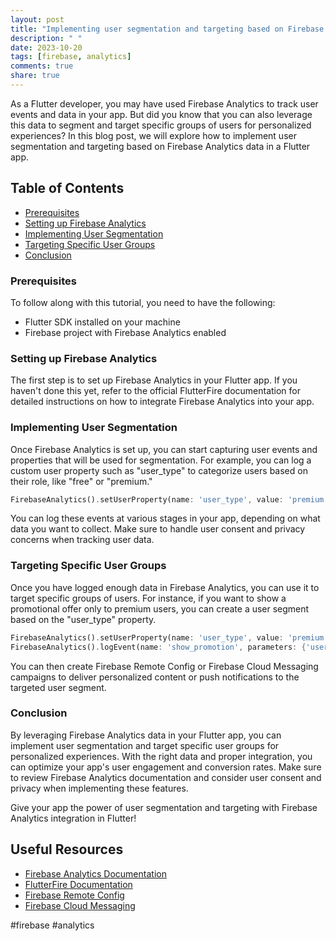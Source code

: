 ```yaml
---
layout: post
title: "Implementing user segmentation and targeting based on Firebase Analytics data in Flutter"
description: " "
date: 2023-10-20
tags: [firebase, analytics]
comments: true
share: true
---
```


As a Flutter developer, you may have used Firebase Analytics to track user events and data in your app. But did you know that you can also leverage this data to segment and target specific groups of users for personalized experiences? In this blog post, we will explore how to implement user segmentation and targeting based on Firebase Analytics data in a Flutter app.

## Table of Contents
- [Prerequisites](#prerequisites)
- [Setting up Firebase Analytics](#setting-up-firebase-analytics)
- [Implementing User Segmentation](#implementing-user-segmentation)
- [Targeting Specific User Groups](#targeting-specific-user-groups)
- [Conclusion](#conclusion)

### Prerequisites
To follow along with this tutorial, you need to have the following:

- Flutter SDK installed on your machine
- Firebase project with Firebase Analytics enabled

### Setting up Firebase Analytics
The first step is to set up Firebase Analytics in your Flutter app. If you haven't done this yet, refer to the official FlutterFire documentation for detailed instructions on how to integrate Firebase Analytics into your app.

### Implementing User Segmentation
Once Firebase Analytics is set up, you can start capturing user events and properties that will be used for segmentation. For example, you can log a custom user property such as "user_type" to categorize users based on their role, like "free" or "premium."

```dart
FirebaseAnalytics().setUserProperty(name: 'user_type', value: 'premium');
```

You can log these events at various stages in your app, depending on what data you want to collect. Make sure to handle user consent and privacy concerns when tracking user data.

### Targeting Specific User Groups
Once you have logged enough data in Firebase Analytics, you can use it to target specific groups of users. For instance, if you want to show a promotional offer only to premium users, you can create a user segment based on the "user_type" property.

```dart
FirebaseAnalytics().setUserProperty(name: 'user_type', value: 'premium');
FirebaseAnalytics().logEvent(name: 'show_promotion', parameters: {'user_type': 'premium'});
```

You can then create Firebase Remote Config or Firebase Cloud Messaging campaigns to deliver personalized content or push notifications to the targeted user segment.

### Conclusion
By leveraging Firebase Analytics data in your Flutter app, you can implement user segmentation and target specific user groups for personalized experiences. With the right data and proper integration, you can optimize your app's user engagement and conversion rates. Make sure to review Firebase Analytics documentation and consider user consent and privacy when implementing these features.

Give your app the power of user segmentation and targeting with Firebase Analytics integration in Flutter!

## Useful Resources
- [Firebase Analytics Documentation](https://firebase.google.com/docs/analytics)
- [FlutterFire Documentation](https://firebase.flutter.dev/)
- [Firebase Remote Config](https://firebase.google.com/products/remote-config)
- [Firebase Cloud Messaging](https://firebase.google.com/products/cloud-messaging)

#firebase #analytics